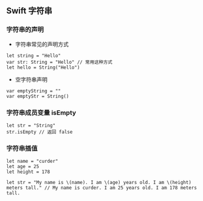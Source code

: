 ## Swift 字符串

### 字符串的声明
* 字符串常见的声明方式

```
let string = "Hello"
var str: String = "Hello" // 常用这种方式
let hello = String("Hello")
```

* 空字符串声明

```
var emptyString = ""
var emptyStr = String()
```

### 字符串成员变量 isEmpty

```
let str = "String"
str.isEmpty // 返回 false
```

### 字符串插值

```
let name = "curder"
let age = 25
let height = 178

let str = "My name is \(name). I am \(age) years old. I am \(height) meters tall." // My name is curder. I am 25 years old. I am 178 meters tall.
```